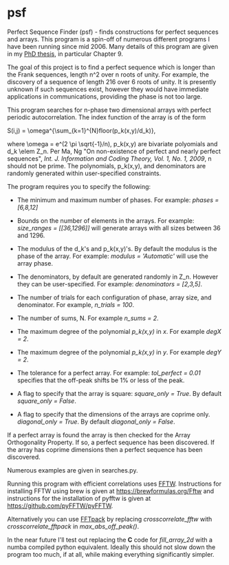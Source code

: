 # psf
Perfect Sequence Finder (psf) - finds constructions for perfect sequences and arrays. This program is a spin-off of numerous different programs I have been running since mid 2006. Many details of this program are given in my [PhD thesis](https://monash.figshare.com/articles/Constructions_for_Perfect_Autocorrelation_Sequences_and_Multi-Dimensional_Arrays/4903103), in particular Chapter 9. 

The goal of this project is to find a perfect sequence which is longer than the Frank sequences, length n^2 over n roots of unity. For example, the discovery of a sequence of length 216 over 6 roots of unity. It is presently unknown if such sequences exist, however they would have immediate applications in communications, providing the phase is not too large. 

This program searches for n-phase two dimensional arrays with perfect periodic autocorrelation. The index function of the array is of the form 

S(i,j) = \omega^{\sum_{k=1}^{N}floor(p_k(x,y)/d_k)}, 

where \omega = e^(2 \pi \sqrt{-1}/n), p_k(x,y) are bivariate polyomials and d_k \elem Z_n. Per Ma, Ng "On non-existence of perfect and nearly perfect sequences", *Int. J. Information and Coding Theory, Vol. 1, No. 1, 2009*, n should not be prime. The polynomials, p_k(x,y), and denominators are randomly generated within user-specified constraints. 

The program requires you to specify the following: 

* The minimum and maximum number of phases. For example: *phases = [6,8,12]* 

* Bounds on the number of elements in the arrays. For example: *size_ranges = [[36,1296]]* will generate arrays with all sizes between 36 and 1296. 

* The modulus of the d_k's and p_k(x,y)'s. By default the modulus is the phase of the array. For example: *modulus = 'Automatic'* will use the array phase. 

* The denominators, by default are generated randomly in Z_n. However they can be user-specified. For example: *denominators = [2,3,5]*. 

* The number of trials for each configuration of phase, array size, and denominator. For example, *n_trials = 100*. 

* The number of sums, N. For example *n_sums = 2*.

* The maximum degree of the polynomial *p_k(x,y)* in *x*. For example *degX = 2*. 

* The maximum degree of the polynomial *p_k(x,y)* in *y*. For example *degY = 2*. 

* The tolerance for a perfect array. For example: *tol_perfect = 0.01* specifies that the off-peak shifts be 1% or less of the peak. 

* A flag to specify that the array is square: *square_only = True*. By default *square_only = False*. 

* A flag to specify that the dimensions of the arrays are coprime only. *diagonal_only = True*. By default *diagonal_only = False*. 

If a perfect array is found the array is then checked for the Array Orthogonality Property. If so, a perfect sequence has been discovered. If the array has coprime dimensions then a perfect sequence has been discovered. 

Numerous examples are given in searches.py. 

Running this program with efficient correlations uses [FFTW](http://www.fftw.org/). Instructions for installing FFTW using brew is given at https://brewformulas.org/Fftw and instructions for the installation of pyfftw is given at https://github.com/pyFFTW/pyFFTW. 

Alternatively you can use [FFTpack](https://docs.scipy.org/doc/scipy/reference/tutorial/fftpack.html) by replacing *crosscorrelate_fftw* with *crosscorrelate_fftpack* in *max_abs_off_peak()*. 

In the near future I'll test out replacing the **C** code for *fill_array_2d* with a numba compiled python equivalent. Ideally this should not slow down the program too much, if at all, while making everything significantly simpler. 




